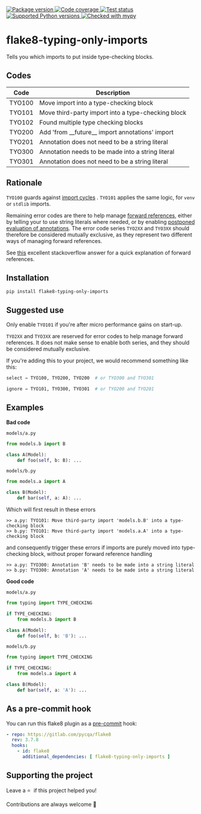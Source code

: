 <a href="https://pypi.org/project/flake8-typing-only-imports/">
    <img src="https://img.shields.io/pypi/v/flake8-typing-only-imports.svg" alt="Package version">
</a>
<a href="https://codecov.io/gh/sondrelg/flake8-typing-only-imports">
    <img src="https://codecov.io/gh/sondrelg/flake8-typing-only-imports/branch/master/graph/badge.svg" alt="Code coverage">
</a>
<a href="https://pypi.org/project/flake8-typing-only-imports/">
    <img src="https://github.com/sondrelg/flake8-typing-only-imports/actions/workflows/testing.yml/badge.svg" alt="Test status">
</a>
<a href="https://pypi.org/project/flake8-typing-only-imports/">
    <img src="https://img.shields.io/badge/python-3.7%2B-blue" alt="Supported Python versions">
</a>
<a href="http://mypy-lang.org/">
    <img src="http://www.mypy-lang.org/static/mypy_badge.svg" alt="Checked with mypy">
</a>

# flake8-typing-only-imports

Tells you which imports to put inside type-checking blocks.

## Codes

| Code   | Description                                         |
|--------|-----------------------------------------------------|
| TYO100 | Move import into a type-checking block  |
| TYO101 | Move third-party import into a type-checking block |
| TYO102 | Found multiple type checking blocks |
| TYO200 | Add 'from \_\_future\_\_ import annotations' import |
| TYO201 | Annotation does not need to be a string literal |
| TYO300 | Annotation needs to be made into a string literal |
| TYO301 | Annotation does not need to be a string literal |

## Rationale

`TYO100` guards
against [import cycles](https://mypy.readthedocs.io/en/stable/runtime_troubles.html?highlight=TYPE_CHECKING#import-cycles)
. `TYO101` applies the same logic, for `venv` or `stdlib` imports.

Remaining error codes are there to help manage
[forward references](https://mypy.readthedocs.io/en/stable/runtime_troubles.html?highlight=TYPE_CHECKING#class-name-forward-references),
either by telling your to use string literals where needed, or by enabling
[postponed evaluation of annotations](https://www.python.org/dev/peps/pep-0563/).
The error code series `TYO2XX` and `TYO3XX` should therefore be considered
mutually exclusive, as they represent two different ways of managing forward
references.

See [this](https://stackoverflow.com/a/55344418/8083459) excellent stackoverflow answer for a
quick explanation of forward references.

## Installation

```shell
pip install flake8-typing-only-imports
```

## Suggested use

Only enable `TYO101` if you're after micro performance gains on start-up.

`TYO2XX` and `TYO3XX` are reserved for error codes to help manage forward references.
It does not make sense to enable both series, and they should be considered mutually exclusive.

If you're adding this to your project, we would recommend something like this:

```python
select = TYO100, TYO200, TYO200  # or TYO300 and TYO301

ignore = TYO101, TYO300, TYO301  # or TYO200 and TYO201
```

## Examples

**Bad code**

`models/a.py`
```python
from models.b import B

class A(Model):
    def foo(self, b: B): ...
```

`models/b.py`
```python
from models.a import A

class B(Model):
    def bar(self, a: A): ...
```

Which will first result in these errors
```shell
>> a.py: TYO101: Move third-party import 'models.b.B' into a type-checking block
>> b.py: TYO101: Move third-party import 'models.a.A' into a type-checking block
```

and consequently trigger these errors if imports are purely moved into type-checking block, without proper forward reference handling

```shell
>> a.py: TYO300: Annotation 'B' needs to be made into a string literal
>> b.py: TYO300: Annotation 'A' needs to be made into a string literal
```

**Good code**

`models/a.py`
```python
from typing import TYPE_CHECKING

if TYPE_CHECKING:
    from models.b import B

class A(Model):
    def foo(self, b: 'B'): ...
```
`models/b.py`
```python
from typing import TYPE_CHECKING

if TYPE_CHECKING:
    from models.a import A

class B(Model):
    def bar(self, a: 'A'): ...
```

## As a pre-commit hook

You can run this flake8 plugin as a [pre-commit](https://github.com/pre-commit/pre-commit) hook:

```yaml
- repo: https://gitlab.com/pycqa/flake8
  rev: 3.7.8
  hooks:
    - id: flake8
      additional_dependencies: [ flake8-typing-only-imports ]
```

## Supporting the project

Leave a&nbsp;⭐️&nbsp; if this project helped you!

Contributions are always welcome 👏
